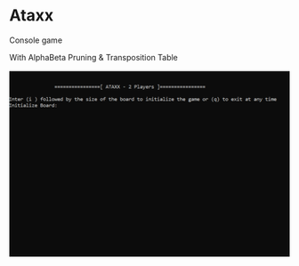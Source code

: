 # Ataxx 

Console game

With AlphaBeta Pruning & Transposition Table


![Ataaxx Demo](Demo/Ataxx.gif)



